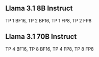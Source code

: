 ## Llama 3.1 8B Instruct

TP 1 BF16, TP 2 BF16, TP 1 FP8, TP 2 FP8

## Llama 3.1 70B Instruct

TP 4 BF16, TP 8 BF16, TP 4 FP8, TP 8 FP8
